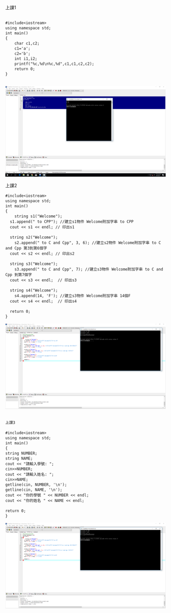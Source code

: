 
上課1
```

#include<iostream>
using namespace std;
int main()
{
	char c1,c2;
	c1='a';
	c2='b'; 
	int i1,i2;
	printf("%c,%d\n%c,%d",c1,c1,c2,c2);
	return 0;
}


```
![image](https://github.com/s0970755289/CPP/blob/master/diary/pic.PNG)

上課2
```
#include<iostream>
using namespace std;
int main()
{
	string s1("Welcome");
  s1.append(" to CPP"); //建立s1物件 Welcome附加字串 to CPP
  cout << s1 << endl; // 印出s1 

  string s2("Welcome");
    s2.append(" to C and Cpp", 3, 6); //建立s2物件 Welcome附加字串 to C and Cpp 第3到第6個字 
  cout << s2 << endl; // 印出s2 

  string s3("Welcome");
    s3.append(" to C and Cpp", 7); //建立s3物件 Welcome附加字串 to C and Cpp 到第7個字 
  cout << s3 << endl;  // 印出s3 

  string s4("Welcome"); 
    s4.append(14, 'F'); //建立s3物件 Welcome附加字串 14個F 
  cout << s4 << endl;  // 印出s4 
  
  return 0;
}
```
![image](https://github.com/s0970755289/CPP/blob/master/diary/pic1%20(2).PNG)
```

上課3

#include<iostream>
using namespace std;
int main()
{
string NUMBER;
string NAME;
cout << "請輸入學號: ";
cin>>NUMBER;
cout << "請輸入姓名: ";
cin>>NAME;
getline(cin, NUMBER, '\n');
getline(cin, NAME, '\n');
cout << "你的學號 " << NUMBER << endl;
cout << "你的姓名 " << NAME << endl;

return 0;
} 
```
![image](https://github.com/s0970755289/CPP/blob/master/diary/pic1%20(2).PNG)
```



